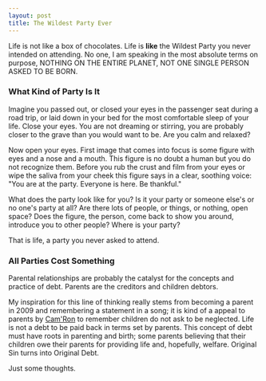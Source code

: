 ```yaml
---
layout: post
title: The Wildest Party Ever
---
```


Life is not like a box of chocolates.  Life is **like** the Wildest Party you never intended on attending.  No one, I am speaking in the most absolute terms on purpose, NOTHING ON THE ENTIRE PLANET, NOT ONE SINGLE PERSON ASKED TO BE BORN.	

### What Kind of Party Is It

Imagine you passed out, or closed your eyes in the passenger seat during a road trip, or laid down in your bed for the most comfortable sleep of your life.  Close your eyes.  You are not dreaming or stirring, you are probably closer to the grave than you would want to be.  Are you calm and relaxed?

Now open your eyes.  First image that comes into focus is some figure with eyes and a nose and a mouth.  This figure is no doubt a human but you do not recognize them.  Before you rub the crust and film from your eyes or wipe the saliva from your cheek this figure says in a clear, soothing voice: "You are at the party.  Everyone is here.  Be thankful."

What does the party look like for you?  Is it your party or someone else's or no one's party at all?  Are there lots of people, or things, or nothing, open space?  Does the figure, the person, come back to show you around, introduce you to other people?  Where is your party?  

That is life, a party you never asked to attend.

### All Parties Cost Something

Parental relationships are probably the catalyst for the concepts and practice of debt.  Parents are the creditors and children debtors.  

My inspiration for this line of thinking really stems from becoming a parent in 2009 and remembering a statement in a song; it is kind of a appeal to parents by [Cam'Ron](https://youtu.be/T3bp8FsGai8) to remember children do not ask to be neglected.  Life is not a debt to be paid back in terms set by parents.  This concept of debt must have roots in parenting and birth; some parents believing that their children owe their parents for providing life and, hopefully, welfare.  Original Sin turns into Original Debt.

Just some thoughts.